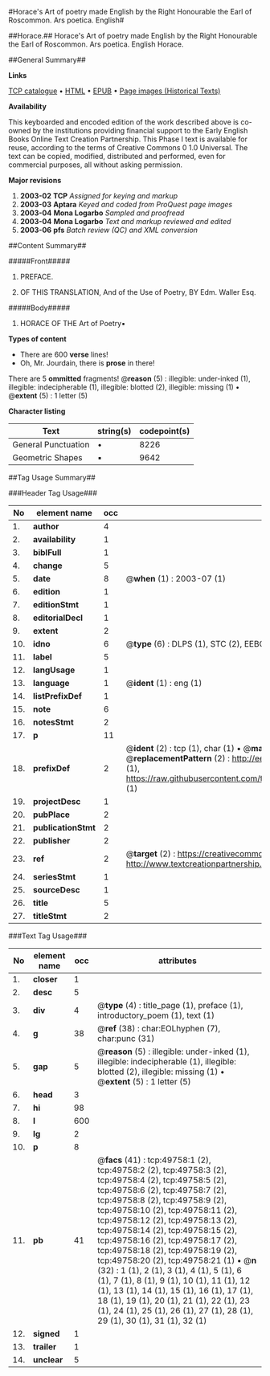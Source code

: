 #Horace's Art of poetry made English by the Right Honourable the Earl of Roscommon. Ars poetica. English#

##Horace.##
Horace's Art of poetry made English by the Right Honourable the Earl of Roscommon.
Ars poetica. English
Horace.

##General Summary##

**Links**

[TCP catalogue](http://www.ota.ox.ac.uk/tcp/)  • 
[HTML](http://tei.it.ox.ac.uk/tcp/Texts-HTML/free/A44/A44464.html)  • 
[EPUB](http://tei.it.ox.ac.uk/tcp/Texts-EPUB/free/A44/A44464.epub) • 
[Page images (Historical Texts)](https://data.historicaltexts.jisc.ac.uk/view?pubId=eebo-11835887e&pageId=eebo-11835887e-49758-1)

**Availability**

This keyboarded and encoded edition of the
	       work described above is co-owned by the institutions
	       providing financial support to the Early English Books
	       Online Text Creation Partnership. This Phase I text is
	       available for reuse, according to the terms of Creative
	       Commons 0 1.0 Universal. The text can be copied,
	       modified, distributed and performed, even for
	       commercial purposes, all without asking permission.

**Major revisions**

1. __2003-02__ __TCP__ *Assigned for keying and markup*
1. __2003-03__ __Aptara__ *Keyed and coded from ProQuest page images*
1. __2003-04__ __Mona Logarbo__ *Sampled and proofread*
1. __2003-04__ __Mona Logarbo__ *Text and markup reviewed and edited*
1. __2003-06__ __pfs__ *Batch review (QC) and XML conversion*

##Content Summary##

#####Front#####

1. PREFACE.

1. OF THIS
TRANSLATION,
And of the
Use of Poetry,
BY
Edm. Waller Esq.

#####Body#####

1. HORACE
OF THE
Art of Poetry▪

**Types of content**

  * There are 600 **verse** lines!
  * Oh, Mr. Jourdain, there is **prose** in there!

There are 5 **ommitted** fragments! 
 @__reason__ (5) : illegible: under-inked (1), illegible: indecipherable (1), illegible: blotted (2), illegible: missing (1)  •  @__extent__ (5) : 1 letter (5)

**Character listing**


|Text|string(s)|codepoint(s)|
|---|---|---|
|General Punctuation|•|8226|
|Geometric Shapes|▪|9642|

##Tag Usage Summary##

###Header Tag Usage###

|No|element name|occ|attributes|
|---|---|---|---|
|1.|__author__|4||
|2.|__availability__|1||
|3.|__biblFull__|1||
|4.|__change__|5||
|5.|__date__|8| @__when__ (1) : 2003-07 (1)|
|6.|__edition__|1||
|7.|__editionStmt__|1||
|8.|__editorialDecl__|1||
|9.|__extent__|2||
|10.|__idno__|6| @__type__ (6) : DLPS (1), STC (2), EEBO-CITATION (1), OCLC (1), VID (1)|
|11.|__label__|5||
|12.|__langUsage__|1||
|13.|__language__|1| @__ident__ (1) : eng (1)|
|14.|__listPrefixDef__|1||
|15.|__note__|6||
|16.|__notesStmt__|2||
|17.|__p__|11||
|18.|__prefixDef__|2| @__ident__ (2) : tcp (1), char (1)  •  @__matchPattern__ (2) : ([0-9\-]+):([0-9IVX]+) (1), (.+) (1)  •  @__replacementPattern__ (2) : http://eebo.chadwyck.com/downloadtiff?vid=$1&page=$2 (1), https://raw.githubusercontent.com/textcreationpartnership/Texts/master/tcpchars.xml#$1 (1)|
|19.|__projectDesc__|1||
|20.|__pubPlace__|2||
|21.|__publicationStmt__|2||
|22.|__publisher__|2||
|23.|__ref__|2| @__target__ (2) : https://creativecommons.org/publicdomain/zero/1.0/ (1), http://www.textcreationpartnership.org/docs/. (1)|
|24.|__seriesStmt__|1||
|25.|__sourceDesc__|1||
|26.|__title__|5||
|27.|__titleStmt__|2||


###Text Tag Usage###

|No|element name|occ|attributes|
|---|---|---|---|
|1.|__closer__|1||
|2.|__desc__|5||
|3.|__div__|4| @__type__ (4) : title_page (1), preface (1), introductory_poem (1), text (1)|
|4.|__g__|38| @__ref__ (38) : char:EOLhyphen (7), char:punc (31)|
|5.|__gap__|5| @__reason__ (5) : illegible: under-inked (1), illegible: indecipherable (1), illegible: blotted (2), illegible: missing (1)  •  @__extent__ (5) : 1 letter (5)|
|6.|__head__|3||
|7.|__hi__|98||
|8.|__l__|600||
|9.|__lg__|2||
|10.|__p__|8||
|11.|__pb__|41| @__facs__ (41) : tcp:49758:1 (2), tcp:49758:2 (2), tcp:49758:3 (2), tcp:49758:4 (2), tcp:49758:5 (2), tcp:49758:6 (2), tcp:49758:7 (2), tcp:49758:8 (2), tcp:49758:9 (2), tcp:49758:10 (2), tcp:49758:11 (2), tcp:49758:12 (2), tcp:49758:13 (2), tcp:49758:14 (2), tcp:49758:15 (2), tcp:49758:16 (2), tcp:49758:17 (2), tcp:49758:18 (2), tcp:49758:19 (2), tcp:49758:20 (2), tcp:49758:21 (1)  •  @__n__ (32) : 1 (1), 2 (1), 3 (1), 4 (1), 5 (1), 6 (1), 7 (1), 8 (1), 9 (1), 10 (1), 11 (1), 12 (1), 13 (1), 14 (1), 15 (1), 16 (1), 17 (1), 18 (1), 19 (1), 20 (1), 21 (1), 22 (1), 23 (1), 24 (1), 25 (1), 26 (1), 27 (1), 28 (1), 29 (1), 30 (1), 31 (1), 32 (1)|
|12.|__signed__|1||
|13.|__trailer__|1||
|14.|__unclear__|5||

